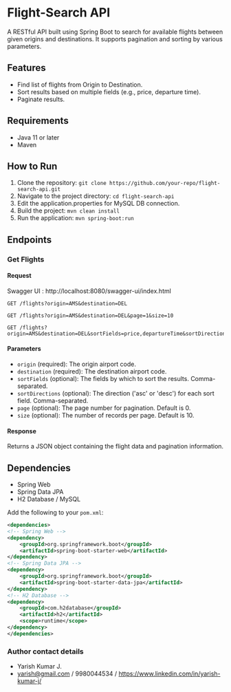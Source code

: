 # Flight-Search API

A RESTful API built using Spring Boot to search for available flights between given origins and destinations. It supports pagination and sorting by various parameters.

## Features

- Find list of flights from Origin to Destination.
- Sort results based on multiple fields (e.g., price, departure time).
- Paginate results.

## Requirements

- Java 11 or later
- Maven

## How to Run

1. Clone the repository: `git clone https://github.com/your-repo/flight-search-api.git`
2. Navigate to the project directory: `cd flight-search-api`
3. Edit the application.properties for MySQL DB connection. 
4. Build the project: `mvn clean install`
5. Run the application: `mvn spring-boot:run`

## Endpoints

### Get Flights

#### Request

Swagger UI : http://localhost:8080/swagger-ui/index.html 

```
GET /flights?origin=AMS&destination=DEL
```

```
GET /flights?origin=AMS&destination=DEL&page=1&size=10
```

```
GET /flights?origin=AMS&destination=DEL&sortFields=price,departureTime&sortDirections=asc,desc&page=1&size=10
```

#### Parameters

- `origin` (required): The origin airport code.
- `destination` (required): The destination airport code.
- `sortFields` (optional): The fields by which to sort the results. Comma-separated.
- `sortDirections` (optional): The direction ('asc' or 'desc') for each sort field. Comma-separated.
- `page` (optional): The page number for pagination. Default is 0.
- `size` (optional): The number of records per page. Default is 10.

#### Response

Returns a JSON object containing the flight data and pagination information.

## Dependencies

- Spring Web
- Spring Data JPA
- H2 Database / MySQL 

Add the following to your `pom.xml`:

```xml
<dependencies>
<!-- Spring Web -->
<dependency>
    <groupId>org.springframework.boot</groupId>
    <artifactId>spring-boot-starter-web</artifactId>
</dependency>
<!-- Spring Data JPA -->
<dependency>
    <groupId>org.springframework.boot</groupId>
    <artifactId>spring-boot-starter-data-jpa</artifactId>
</dependency>
<!-- H2 Database -->
<dependency>
    <groupId>com.h2database</groupId>
    <artifactId>h2</artifactId>
    <scope>runtime</scope>
</dependency>
</dependencies>
```

### Author contact details
- Yarish Kumar J. 
- yarish@gmail.com / 9980044534 / https://www.linkedin.com/in/yarish-kumar-j/